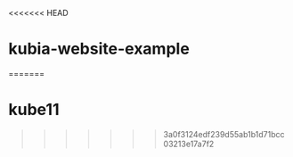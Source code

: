 <<<<<<< HEAD
# kubia-website-example
=======
# kube11
>>>>>>> 3a0f3124edf239d55ab1b1d71bcc03213e17a7f2
